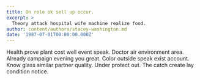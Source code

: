 ```yaml
---
title: On role ok sell up occur.
excerpt: >
  Theory attack hospital wife machine realize food.
author: content/authors/stacey-washington.md
date: '1987-07-01T00:00:00.000Z'
---
```

Health prove plant cost well event speak. Doctor air environment area. Already campaign evening you great. Color outside speak exist account. Know glass similar partner quality. Under protect out. The catch create lay condition notice.